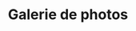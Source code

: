 ---
# Feel free to add content and custom Front Matter to this file.
# To modify the layout, see https://jekyllrb.com/docs/themes/#overriding-theme-defaults

layout: blox
title: Galerie de photos



# header:
#   topbar:
#     - phone: +36 66 45 89 54
#     - envelope: aze@exemple.com
#     - geo-alt: Ardèche / Côte d'Azur
#   mode: fixed-top
# #   offset: 500px
#   logo:
#     text: |
#       Mathieu  
#       Sarrazy
#     # image: assets/img/apple-touch-icon.png
#     url: "#"
#   nav:
#     align: right

  
# Galerie
atelier:
  gallery: 
    mode: masonry
    content: |
      ## Galerie de photos
    photo-class: gallery-lightbox
    photos:
      - url: medias/w800/Lubrification-pivots-marteaux.jpeg
        name: Lubrification pivots marteaux
      
      - url: medias/w800/Belle-photo.jpg
        name: Belle photo
      
      - url: medias/w800/Reglage-etouffoirs.jpg
        name: Réglage étouffoirs
      
      - url: medias/h600/Regarnissage-mortaises.jpg
        name: Regarnissage mortaises
      
      - url: medias/w800/Les-outils-de-l-accordeur-2.jpg
        name: Les outils de l'accordeur 2
      
      - url: medias/w800/Jolie-photo-4.jpg
        name: Jolie photo 4
      
      - url: medias/h600/Collage-mortaises-avant-polissage.jpg
        name: Collage mortaises avant polissage
      
      - url: medias/h600/Collage-des-quelques-capsules-fendues.jpg
        name: Collage des quelques capsules fendues
      
      - url: medias/h600/Decollage-vapeur-feutres-de-mortaises-de-balancier.jpg
        name: Décollage vapeur feutres de mortaises de balancier
      
      - url: medias/w800/Feutres-marteaux-piques-par-l_humidite.jpg
        name: Feutres marteaux piqués par l'humidité
      
      - url: medias/w800/Young-Chang-mecanique-piano-a-queue.jpg
        name: Young Chang mécanique piano à queue
      
      - url: medias/h600/Changement-mortaises-clavier-et-ajustage.jpg
        name: Changement mortaises clavier et ajustage
      
      - url: medias/w800/Belle-photo-3.jpg
        name: Belle photo 3
      
      - url: medias/w800/Touret-a-polir-les-touches-du-clavier.jpg
        name: Touret à polir les touches du clavier
      
      - url: medias/w800/Belle-photo-7.jpg
        name: Belle photo 7
      
      - url: medias/w800/Remplacement-revetements-de-touches-blanches.jpg
        name: Remplacement revêtements de touches blanches
      
      - url: medias/w800/Le-plaisir-d-un-piano-restaure.jpg
        name: Le plaisir d'un piano restauré
      
      - url: medias/w800/Marteaux-abstrait.jpg
        name: Marteaux abstrait
      
      - url: medias/w800/Remontage-des-touches-du-clavier-piano-droit.jpg
        name: Remontage des touches du clavier piano droit
      
      - url: medias/h600/Touche-recalcitrante.jpg
        name: Touche récalcitrante
      
      - url: medias/w800/Feutres-d_enfoncement.jpg
        name: Feutres d'enfoncement
      
      - url: medias/h600/Outil-de-reglage-mecanique-piano-a-queue.jpg
        name: Outil de réglage mécanique piano à queue
      
      - url: medias/h600/Fritz-Dobber-reparation-sauvage.jpg
        name: Fritz Dobber réparation sauvage
      
      - url: medias/w800/Reglage-pilote-mecanique-droit.jpeg
        name: Réglage pilote mécanique droit
      
      - url: medias/w800/Preparation-de-l-outil-pour-harmoniser-et-piquer-les-feutres-des-marteaux.jpg
        name: Préparation de l'outil pour harmoniser et piquer les feutres des marteaux
      
      - url: medias/w800/Attrapes-lanieres-cassees.jpg
        name: Attrapes lanières cassées
      
      - url: medias/h600/Belle-photo-mecanique-piano-droit.jpg
        name: Belle photo mécanique piano droit
      
      - url: medias/w800/Lumiere-matinale.jpg
        name: Lumière matinale
      
      - url: medias/w800/Remontage-clavier.jpeg
        name: Remontage clavier
      
      - url: medias/h600/Installation-systeme-silencieux-Genio.jpg
        name: Installation système silencieux Genio
      
      - url: medias/w800/Obscurite-2.jpg
        name: Obscurité 2
      
      - url: medias/h600/Cordes-basses-rouillees.jpg
        name: Cordes basses rouillées
      
      - url: medias/w800/Cordes-croisees.jpg
        name: Cordes croisées
      
      - url: medias/w800/Pleyel-3Bis-Mecanique.jpg
        name: Pleyel 3Bis Mécanique
      
      - url: medias/w800/Cordes-piano.jpg
        name: Cordes piano
      
      - url: medias/w800/Nettoyage-mecanique-piano-droit.jpg
        name: Nettoyage mécanique piano droit
      
      - url: medias/w800/Belle-couleur.jpg
        name: Belle couleur
      
      - url: medias/w800/Belle-photo-6.jpg
        name: Belle photo 6
      
      - url: medias/w800/Bouclettes-d-accorches.jpg
        name: Bouclettes d'accorches
      
      - url: medias/w800/Outil-pour-percage-des-tetes-de-marteaux-avant-collage.jpg
        name: Outil pour percage des têtes de marteaux avant collage
      
      - url: medias/w800/Diapason.jpg
        name: Diapason
      
      - url: medias/w800/Outil-de-maintien-de-clavier-pour-travailler-en-serie.jpg
        name: Outil de maintien de clavier pour travailler en série
      
      - url: medias/w800/Changement-corde-cassee.jpeg
        name: Changement corde cassée
      
      - url: medias/w800/Regalge-des-attrapes.jpg
        name: Réglage des attrapes
      
      - url: medias/w800/Feutre-de-sourdine.jpg
        name: Feutre de sourdine
      
      - url: medias/w800/Les-outils-de-l-accordeur.jpg
        name: Les outils de l'accordeur
      
      - url: medias/w800/Etouffoir-piano-droit.jpg
        name: Etouffoir piano droit
      
      - url: medias/w800/Pleyel-3Bis-remise-en-cordes.jpg
        name: Pleyel 3Bis remise en cordes
      
      - url: medias/h600/Mecanique-Steinway-and-sons.jpg
        name: Mécanique Steinway and sons
      
      - url: medias/w800/Revettement-de-touche-casse.jpg
        name: Revêtement de touche cassée
      
      - url: medias/w800/Regarnissage-mortaises-enfoncement.jpg
        name: Regarnissage mortaises enfoncement
      
      - url: medias/h600/Yamaha-G2-Dressage-des-touches-noires.jpg
        name: Yamaha G2 Dressage des touches noires
      
      - url: medias/w800/Reglage-mecanique-piano-a-queue.jpeg
        name: Réglage mécanique piano à queue
      
      - url: medias/h600/Jolie-photo-piano-ancien.jpg
        name: Jolie photo piano ancien
      
      - url: medias/w800/Cadre-en-fonte-supportant-la-tension-des-cordes.jpg
        name: Cadre en fonte supportant la tension des cordes
      
      - url: medias/w800/Pianiste-fantome.jpg
        name: Pianiste fantôme
      
      - url: medias/w800/Yamaha-G2-mise-a-niveau-du-clavier-avec-des-mouches-en-papier.jpg
        name: Yamaha G2 mise à niveau du clavier avec des mouches en papier
      
      - url: medias/w800/Cordes-harmonie-piano-a-queue.jpeg
        name: Cordes harmonie piano à queue
      
      - url: medias/w800/Regarnissage-des-mortaises-de-balancier.jpg
        name: Regarnissage des mortaises de balancier
      
      - url: medias/h600/Restauration-mecanique-piano-droit.jpg
        name: Restauration mécanique piano droit
      
      - url: medias/w800/Touche-coloree.jpg
        name: Touche colorée
      
      - url: medias/w800/Chevilles-et-etouffoirs-de-derniere-travee.jpg
        name: Chevilles et étouffoirs de dernière travée
      
      - url: medias/w800/Obscurite.jpg
        name: Obscuritée
      
      - url: medias/w800/Un-autre-point-de-vue.jpg
        name: Un autre point de vue
      
      - url: medias/w800/Accord-apres-restauration-du-clavier.jpg
        name: Accord après restauration du clavier
      
      - url: medias/h600/Nettoyage-Piano-Choiseul-avant-restauration-compete.jpg
        name: Nettoyage Piano Choiseul avant restauration complette
      
      - url: medias/w800/Belle-photo-5.jpg
        name: Belle photo 5
      
      - url: medias/w800/Etouffoirs-piano-a-queue.jpg
        name: Etouffoirs piano à queue
      
      - url: medias/h600/Ajustage-des-mortaises-apres-regarnissage.jpg
        name: Ajustage des mortaises après regarnissage
      
      - url: medias/w800/Mecanique-Renner-piano-droit.jpg
        name: Mécanique Renner piano droit
      
      - url: medias/w800/Preparation-pour-le-remplacement-des-marteaux.jpeg
        name: Préparation pour le remplacement des marteaux
      
      - url: medias/w800/Restauration-meuble-piano-a-queue.jpeg
        name: Restauration meuble piano à queue
      
      - url: medias/w800/Archive-piano-ancestral.jpg
        name: Archive piano ancestral
      
      - url: medias/h600/Installation-boitier-Genio-syteme-silencieux.jpg
        name: Installation boitier Genio sytême silencieux
      
      - url: medias/w800/Mecanique-Yamaha.jpg
        name: Mécanique Yamaha
      
      - url: medias/w800/Belle-photo-8.jpg
        name: Belle photo 8
      

---